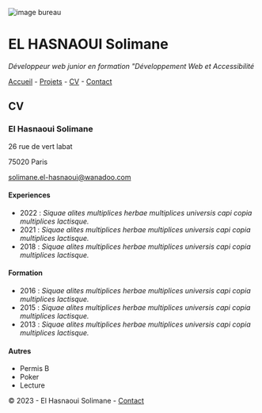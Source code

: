 ![image bureau](https://c.pxhere.com/photos/32/23/computer_computers_computer_technology_room_technology_internet_keyboard_work-563656.jpg!d)

# EL HASNAOUI Solimane #

*Développeur web junior en formation "Développement Web et Accessibilité*

[Accueil](https://github.com/Solimane935/S01E11-Ateliers-Recap-exo-solimane/blob/main/-Ateliers-Recap-exo-solimane.md) - [Projets](https://github.com/Solimane935/S01E11-Ateliers-Recap-exo-solimane/blob/main/projets.md) - [CV](https://github.com/Solimane935/S01E11-Ateliers-Recap-exo-solimane/blob/main/cv.md) - [Contact](https://github.com/Solimane935/S01E11-Ateliers-Recap-exo-solimane/blob/main/contact.md)

## CV ##

### El Hasnaoui Solimane ###

26 rue de vert labat

75020 Paris

solimane.el-hasnaoui@wanadoo.com

#### Experiences ####

* 2022 : *Siquae alites multiplices herbae multiplices universis capi copia multiplices lactisque.*
* 2021 : *Siquae alites multiplices herbae multiplices universis capi copia multiplices lactisque.*
* 2018 : *Siquae alites multiplices herbae multiplices universis capi copia multiplices lactisque.*

#### Formation ####

* 2016 : *Siquae alites multiplices herbae multiplices universis capi copia multiplices lactisque.*
* 2015 : *Siquae alites multiplices herbae multiplices universis capi copia multiplices lactisque.*
* 2013 : *Siquae alites multiplices herbae multiplices universis capi copia multiplices lactisque.*

#### Autres ####

* Permis B
* Poker
* Lecture


© 2023 - El Hasnaoui Solimane - [Contact](https://github.com/Solimane935/S01E11-Ateliers-Recap-exo-solimane/blob/main/contact.md)